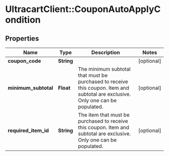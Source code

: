 # UltracartClient::CouponAutoApplyCondition

## Properties
Name | Type | Description | Notes
------------ | ------------- | ------------- | -------------
**coupon_code** | **String** |  | [optional] 
**minimum_subtotal** | **Float** | The minimum subtotal that must be purchased to receive this coupon. Item and subtotal are exclusive.  Only one can be populated. | [optional] 
**required_item_id** | **String** | The item that must be purchased to receive this coupon. Item and subtotal are exclusive.  Only one can be populated. | [optional] 


